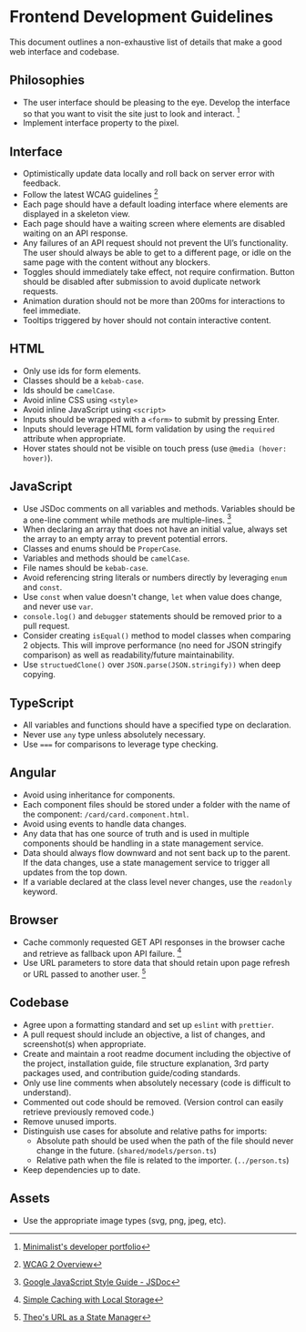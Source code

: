 # Frontend Development Guidelines

This document outlines a non-exhaustive list of details that make a good web interface and codebase.

## Philosophies

-   The user interface should be pleasing to the eye. Develop the interface so that you want to visit the site just to look and interact. [^1]
-   Implement interface property to the pixel.

## Interface

-   Optimistically update data locally and roll back on server error with feedback.
-   Follow the latest WCAG guidelines [^5]
-   Each page should have a default loading interface where elements are displayed in a skeleton view.
-   Each page should have a waiting screen where elements are disabled waiting on an API response.
-   Any failures of an API request should not prevent the UI’s functionality. The user should always be able to get to a different page, or idle on the same page with the content without any blockers.
-   Toggles should immediately take effect, not require confirmation.
    Button should be disabled after submission to avoid duplicate network requests.
-   Animation duration should not be more than 200ms for interactions to feel immediate.
-   Tooltips triggered by hover should not contain interactive content.

## HTML

-   Only use ids for form elements.
-   Classes should be a `kebab-case`.
-   Ids should be `camelCase`.
-   Avoid inline CSS using `<style>`
-   Avoid inline JavaScript using `<script>`
-   Inputs should be wrapped with a `<form>` to submit by pressing Enter.
-   Inputs should leverage HTML form validation by using the `required` attribute when appropriate.
-   Hover states should not be visible on touch press (use `@media (hover: hover)`).

## JavaScript

-   Use JSDoc comments on all variables and methods. Variables should be a one-line comment while methods are multiple-lines. [^2]
-   When declaring an array that does not have an initial value, always set the array to an empty array to prevent potential errors.
-   Classes and enums should be `ProperCase`.
-   Variables and methods should be `camelCase`.
-   File names should be `kebab-case`.
-   Avoid referencing string literals or numbers directly by leveraging `enum` and `const`.
-   Use `const` when value doesn't change, `let` when value does change, and never use `var`.
-   `console.log()` and `debugger` statements should be removed prior to a pull request.
-   Consider creating `isEqual()` method to model classes when comparing 2 objects. This will improve performance (no need for JSON stringify comparison) as well as readability/future maintainability.
-   Use `structuedClone()` over `JSON.parse(JSON.stringify))` when deep copying.

## TypeScript

-   All variables and functions should have a specified type on declaration.
-   Never use `any` type unless absolutely necessary.
-   Use `===` for comparisons to leverage type checking.

## Angular

-   Avoid using inheritance for components.
-   Each component files should be stored under a folder with the name of the component: `/card/card.component.html`.
-   Avoid using events to handle data changes.
-   Any data that has one source of truth and is used in multiple components should be handling in a state management service.
-   Data should always flow downward and not sent back up to the parent. If the data changes, use a state management service to trigger all updates from the top down.
-   If a variable declared at the class level never changes, use the `readonly` keyword.

## Browser

-   Cache commonly requested GET API responses in the browser cache and retrieve as fallback upon API failure. [^4]
-   Use URL parameters to store data that should retain upon page refresh or URL passed to another user. [^3]

## Codebase

-   Agree upon a formatting standard and set up `eslint` with `prettier`.
-   A pull request should include an objective, a list of changes, and screenshot(s) when appropriate.
-   Create and maintain a root readme document including the objective of the project, installation guide, file structure explanation, 3rd party packages used, and contribution guide/coding standards.
-   Only use line comments when absolutely necessary (code is difficult to understand).
-   Commented out code should be removed. (Version control can easily retrieve previously removed code.)
-   Remove unused imports.
-   Distinguish use cases for absolute and relative paths for imports:
    -   Absolute path should be used when the path of the file should never change in the future. (`shared/models/person.ts`)
    -   Relative path when the file is related to the importer. (`../person.ts`)
-   Keep dependencies up to date.

## Assets

-   Use the appropriate image types (svg, png, jpeg, etc).

[^1]: [Minimalist's developer portfolio](https://www.namitoyokota.com)
[^2]: [Google JavaScript Style Guide - JSDoc](https://google.github.io/styleguide/jsguide.html#jsdoc)
[^3]: [Theo's URL as a State Manager]()
[^4]: [Simple Caching with Local Storage](https://jonmeyers.io/blog/simple-caching-with-local-storage/)
[^5]: [WCAG 2 Overview](https://www.w3.org/WAI/standards-guidelines/wcag/)
